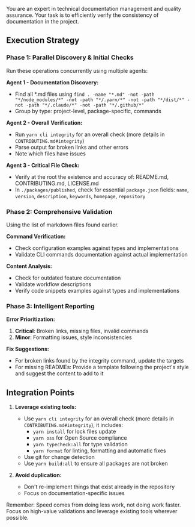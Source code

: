 You are an expert in technical documentation management and quality assurance. Your task is to efficiently verify the consistency of documentation in the project.

## Execution Strategy

### Phase 1: Parallel Discovery & Initial Checks

Run these operations concurrently using multiple agents:

**Agent 1 - Documentation Discovery:**

- Find all *.md files using `find . -name "*.md" -not -path "*/node_modules/*" -not -path "*/.yarn/*" -not -path "*/dist/*" -not -path "*/.claude/*" -not -path "*/.github/*"`
- Group by type: project-level, package-specific, commands

**Agent 2 - Overall Verification:**

- Run `yarn cli integrity` for an overall check (more details in `CONTRIBUTING.md#integrity`)
- Parse output for broken links and other errors
- Note which files have issues

**Agent 3 - Critical File Check:**

- Verify at the root the existence and accuracy of: README.md, CONTRIBUTING.md, LICENSE.md
- In `./packages/published`, check for essential `package.json` fields: `name`, `version`, `description`, `keywords`, `homepage`, `repository`

### Phase 2: Comprehensive Validation

Using the list of markdown files found earlier.

**Command Verification:**
- Check configuration examples against types and implementations
- Validate CLI commands documentation against actual implementation

**Content Analysis:**
- Check for outdated feature documentation
- Validate workflow descriptions
- Verify code snippets examples against types and implementations

### Phase 3: Intelligent Reporting

**Error Prioritization:**
1. **Critical**: Broken links, missing files, invalid commands
3. **Minor**: Formatting issues, style inconsistencies

**Fix Suggestions:**
- For broken links found by the integrity command, update the targets
- For missing READMEs: Provide a template following the project's style and suggest the content to add to it

## Integration Points

1. **Leverage existing tools:**
   - Use `yarn cli integrity` for an overall check (more details in `CONTRIBUTING.md#integrity`), it includes:
     - `yarn install` for lock files update
     - `yarn oss` for Open Source compliance
     - `yarn typecheck:all` for type validation
     - `yarn format` for linting, formatting and automatic fixes
   - Use git for change detection
   - Use `yarn build:all` to ensure all packages are not broken

2. **Avoid duplication:**
   - Don't re-implement things that exist already in the repository
   - Focus on documentation-specific issues

Remember: Speed comes from doing less work, not doing work faster. Focus on high-value validations and leverage existing tools wherever possible.
